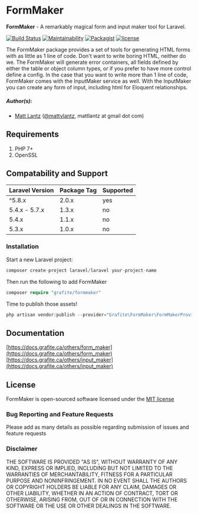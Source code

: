 # FormMaker

**FormMaker** - A remarkably magical form and input maker tool for Laravel.

[![Build Status](https://travis-ci.org/GrafiteInc/FormMaker.svg?branch=master)](https://travis-ci.org/GrafiteInc/FormMaker)
[![Maintainability](https://api.codeclimate.com/v1/badges/8c00a046fec32d8b8ac7/maintainability)](https://codeclimate.com/github/GrafiteInc/FormMaker/maintainability)
[![Packagist](https://img.shields.io/packagist/dt/grafite/formmaker.svg)](https://packagist.org/packages/grafite/formmaker)
[![license](https://img.shields.io/github/license/mashape/apistatus.svg)](https://packagist.org/packages/grafite/formmaker)

The FormMaker package provides a set of tools for generating HTML forms with as little as 1 line of code. Don't want to write boring HTML, neither do we. The FormMaker will generate error containers, all fields defined by either the table or object column types, or if you prefer to have more control define a config. In the case that you want to write more than 1 line of code, FormMaker comes with the InputMaker service as well. With the InputMaker you can create any form of input, including html for Eloquent relationships.

##### Author(s):
* [Matt Lantz](https://github.com/mlantz) ([@mattylantz](http://twitter.com/mattylantz), mattlantz at gmail dot com)

## Requirements

1. PHP 7+
2. OpenSSL

## Compatability and Support

| Laravel Version | Package Tag | Supported |
|-----------------|-------------|-----------|
| ^5.8.x | 2.0.x | yes |
| 5.4.x - 5.7.x | 1.3.x | no |
| 5.4.x | 1.1.x | no |
| 5.3.x | 1.0.x | no |

### Installation

Start a new Laravel project:
```php
composer create-project laravel/laravel your-project-name
```

Then run the following to add FormMaker
```php
composer require "grafite/formmaker"
```

Time to publish those assets!
```php
php artisan vendor:publish --provider="Grafite\FormMaker\FormMakerProvider"
```

## Documentation

[https://docs.grafite.ca/others/form_maker](https://docs.grafite.ca/others/form_maker)<br>
[https://docs.grafite.ca/others/input_maker](https://docs.grafite.ca/others/input_maker)

## License
FormMaker is open-sourced software licensed under the [MIT license](http://opensource.org/licenses/MIT)

### Bug Reporting and Feature Requests
Please add as many details as possible regarding submission of issues and feature requests

### Disclaimer
THE SOFTWARE IS PROVIDED "AS IS", WITHOUT WARRANTY OF ANY KIND, EXPRESS OR IMPLIED, INCLUDING BUT NOT LIMITED TO THE WARRANTIES OF MERCHANTABILITY, FITNESS FOR A PARTICULAR PURPOSE AND NONINFRINGEMENT. IN NO EVENT SHALL THE AUTHORS OR COPYRIGHT HOLDERS BE LIABLE FOR ANY CLAIM, DAMAGES OR OTHER LIABILITY, WHETHER IN AN ACTION OF CONTRACT, TORT OR OTHERWISE, ARISING FROM, OUT OF OR IN CONNECTION WITH THE SOFTWARE OR THE USE OR OTHER DEALINGS IN THE SOFTWARE.
